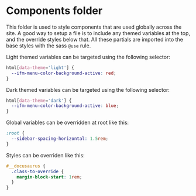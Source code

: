# Components folder

This folder is used to style components that are used globally across the site. A good way to setup a file is to include any themed variables at the top, and the override styles below that. All these partials are imported into the base styles with the sass `@use` rule.

Light themed variables can be targeted using the following selector:

```css
html[data-theme='light'] {
  --ifm-menu-color-background-active: red;
}
```

Dark themed variables can be targeted using the following selector:

```css
html[data-theme='dark'] {
  --ifm-menu-color-background-active: blue;
}
```

Global variables can be overridden at root like this:

```css
:root {
  --sidebar-spacing-horizontal: 1.5rem;
}
```

Styles can be overriden like this:

```css
#__docusaurus {
  .class-to-override {
    margin-block-start: 1rem;
  }
}
```
